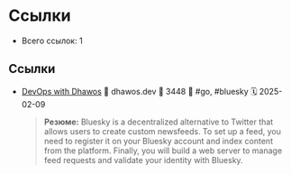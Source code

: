 # Ссылки

- Всего ссылок: 1

## Ссылки

- [DevOps with Dhawos](https://dhawos.dev/site/en/articles/bluesky-custom-feeds) 👤 dhawos.dev 💬 3448 🔖 #go, #bluesky 🗓️ 2025-02-09
    > **Резюме:** Bluesky is a decentralized alternative to Twitter that allows users to create custom newsfeeds. To set up a feed, you need to register it on your Bluesky account and index content from the platform. Finally, you will build a web server to manage feed requests and validate your identity with Bluesky.

